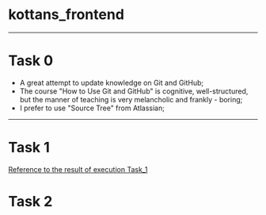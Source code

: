 # kottans_frontend
---------------------
# Task 0
- A great attempt to update knowledge on Git and GitHub;
- The course "How to Use Git and GitHub" is cognitive, well-structured, but the manner of teaching is very melancholic and frankly - boring;
- I prefer to use "Source Tree" from Atlassian;
--------------------
# Task 1

[Reference to the result of execution Task_1](Task_1/task01.md)

# Task 2
